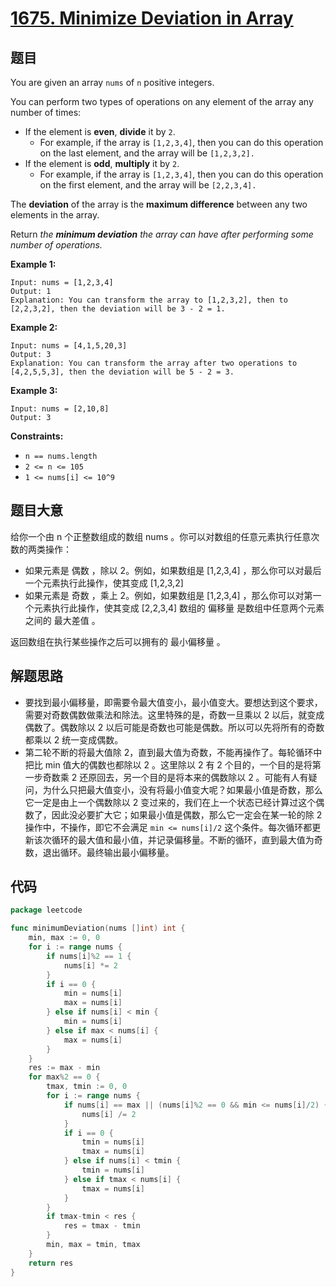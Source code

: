 # [1675. Minimize Deviation in Array](https://leetcode.com/problems/minimize-deviation-in-array/)

## 题目

You are given an array `nums` of `n` positive integers.

You can perform two types of operations on any element of the array any number of times:

- If the element is **even**, **divide** it by `2`.
    - For example, if the array is `[1,2,3,4]`, then you can do this operation on the last element, and the array will be `[1,2,3,2].`
- If the element is **odd**, **multiply** it by `2`.
    - For example, if the array is `[1,2,3,4]`, then you can do this operation on the first element, and the array will be `[2,2,3,4].`

The **deviation** of the array is the **maximum difference** between any two elements in the array.

Return *the **minimum deviation** the array can have after performing some number of operations.*

**Example 1:**

```
Input: nums = [1,2,3,4]
Output: 1
Explanation: You can transform the array to [1,2,3,2], then to [2,2,3,2], then the deviation will be 3 - 2 = 1.
```

**Example 2:**

```
Input: nums = [4,1,5,20,3]
Output: 3
Explanation: You can transform the array after two operations to [4,2,5,5,3], then the deviation will be 5 - 2 = 3.
```

**Example 3:**

```
Input: nums = [2,10,8]
Output: 3
```

**Constraints:**

- `n == nums.length`
- `2 <= n <= 105`
- `1 <= nums[i] <= 10^9`

## 题目大意

给你一个由 n 个正整数组成的数组 nums 。你可以对数组的任意元素执行任意次数的两类操作：

- 如果元素是 偶数 ，除以 2。例如，如果数组是 [1,2,3,4] ，那么你可以对最后一个元素执行此操作，使其变成 [1,2,3,2]
- 如果元素是 奇数 ，乘上 2。例如，如果数组是 [1,2,3,4] ，那么你可以对第一个元素执行此操作，使其变成 [2,2,3,4]
数组的 偏移量 是数组中任意两个元素之间的 最大差值 。

返回数组在执行某些操作之后可以拥有的 最小偏移量 。

## 解题思路

- 要找到最小偏移量，即需要令最大值变小，最小值变大。要想达到这个要求，需要对奇数偶数做乘法和除法。这里特殊的是，奇数一旦乘以 2 以后，就变成偶数了。偶数除以 2 以后可能是奇数也可能是偶数。所以可以先将所有的奇数都乘以 2 统一变成偶数。
- 第二轮不断的将最大值除 2，直到最大值为奇数，不能再操作了。每轮循环中把比 min 值大的偶数也都除以 2 。这里除以 2 有 2 个目的，一个目的是将第一步奇数乘 2 还原回去，另一个目的是将本来的偶数除以 2 。可能有人有疑问，为什么只把最大值变小，没有将最小值变大呢？如果最小值是奇数，那么它一定是由上一个偶数除以 2 变过来的，我们在上一个状态已经计算过这个偶数了，因此没必要扩大它；如果最小值是偶数，那么它一定会在某一轮的除 2 操作中，不操作，即它不会满足 `min <= nums[i]/2`  这个条件。每次循环都更新该次循环的最大值和最小值，并记录偏移量。不断的循环，直到最大值为奇数，退出循环。最终输出最小偏移量。

## 代码

```go
package leetcode

func minimumDeviation(nums []int) int {
	min, max := 0, 0
	for i := range nums {
		if nums[i]%2 == 1 {
			nums[i] *= 2
		}
		if i == 0 {
			min = nums[i]
			max = nums[i]
		} else if nums[i] < min {
			min = nums[i]
		} else if max < nums[i] {
			max = nums[i]
		}
	}
	res := max - min
	for max%2 == 0 {
		tmax, tmin := 0, 0
		for i := range nums {
			if nums[i] == max || (nums[i]%2 == 0 && min <= nums[i]/2) {
				nums[i] /= 2
			}
			if i == 0 {
				tmin = nums[i]
				tmax = nums[i]
			} else if nums[i] < tmin {
				tmin = nums[i]
			} else if tmax < nums[i] {
				tmax = nums[i]
			}
		}
		if tmax-tmin < res {
			res = tmax - tmin
		}
		min, max = tmin, tmax
	}
	return res
}
```